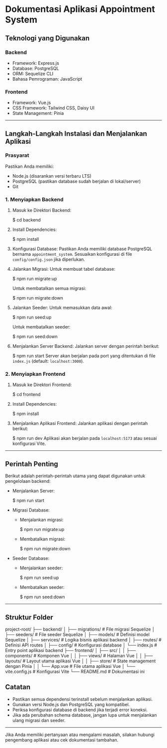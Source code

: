 # Dokumentasi Aplikasi Appointment System

## Teknologi yang Digunakan

### Backend
- Framework: Express.js
- Database: PostgreSQL
- ORM: Sequelize CLI
- Bahasa Pemrograman: JavaScript

### Frontend
- Framework: Vue.js
- CSS Framework: Tailwind CSS, Daisy UI
- State Management: Pinia

---

## Langkah-Langkah Instalasi dan Menjalankan Aplikasi

### Prasyarat
Pastikan Anda memiliki:
- Node.js (disarankan versi terbaru LTS)
- PostgreSQL (pastikan database sudah berjalan di lokal/server)
- Git

### 1. Menyiapkan Backend

1. Masuk ke Direktori Backend:
  
   $ cd backend

2. Install Dependencies:
  
   $ npm install

3. Konfigurasi Database:
   Pastikan Anda memiliki database PostgreSQL bernama `appointment_system`. Sesuaikan konfigurasi di file `config/config.json` jika diperlukan.

4. Jalankan Migrasi:
   Untuk membuat tabel database:
  
   $ npm run migrate:up

   Untuk membatalkan semua migrasi:
  
   $ npm run migrate:down

5. Jalankan Seeder:
   Untuk memasukkan data awal:
  
   $ npm run seed:up

   Untuk membatalkan seeder:
  
   $ npm run seed:down

6. Menjalankan Server Backend:
   Jalankan server dengan perintah berikut:
  
   $ npm run start
   Server akan berjalan pada port yang ditentukan di file `index.js` (default: `localhost:3000`).

### 2. Menyiapkan Frontend

1. Masuk ke Direktori Frontend:
  
   $ cd frontend

2. Install Dependencies:
  
   $ npm install

3. Menjalankan Aplikasi Frontend:
   Jalankan aplikasi dengan perintah berikut:
  
   $ npm run dev
   Aplikasi akan berjalan pada `localhost:5173` atau sesuai konfigurasi Vite.

---

## Perintah Penting
Berikut adalah perintah-perintah utama yang dapat digunakan untuk pengelolaan backend:

- Menjalankan Server:
 
  $ npm run start

- Migrasi Database:
  - Menjalankan migrasi:

    $ npm run migrate:up

  - Membatalkan migrasi:
   
    $ npm run migrate:down

- Seeder Database:
  - Menjalankan seeder:
   
    $ npm run seed:up
  - Membatalkan seeder:
   
    $ npm run seed:down

---

## Struktur Folder
project-root/
├── backend/
│   ├── migrations/       # File migrasi Sequelize
│   ├── seeders/          # File seeder Sequelize
│   ├── models/           # Definisi model Sequelize
│   ├── services/         # Logika bisnis aplikasi backend
│   ├── routes/           # Definisi API routes
│   ├── config/           # Konfigurasi database
│   └── index.js          # Entry point aplikasi backend
├── frontend/
│   ├── src/
│   │   ├── components/   # Komponen Vue
│   │   ├── views/        # Halaman Vue
│   │   ├── layouts/      # Layout utama aplikasi Vue
│   │   ├── store/        # State management dengan Pinia
│   │   └── App.vue       # File utama aplikasi Vue
│   └── vite.config.js    # Konfigurasi Vite
└── README.md             # Dokumentasi ini

## Catatan
- Pastikan semua dependensi terinstall sebelum menjalankan aplikasi.
- Gunakan versi Node.js dan PostgreSQL yang kompatibel.
- Periksa konfigurasi database di backend jika terjadi error koneksi.
- Jika ada perubahan schema database, jangan lupa untuk menjalankan ulang migrasi dan seeder.

---

Jika Anda memiliki pertanyaan atau mengalami masalah, silakan hubungi pengembang aplikasi atau cek dokumentasi tambahan.

